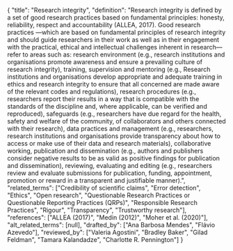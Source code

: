 {
    "title": "Research integrity",
    "definition": "Research integrity is defined by a set of good research practices based on fundamental principles: honesty, reliability, respect and accountability (ALLEA, 2017). Good research practices —which are based on fundamental principles of research integrity and should guide researchers in their work as well as in their engagement with the practical, ethical and intellectual challenges inherent in research— refer to areas such as: research environment (e.g., research institutions and organisations promote awareness and ensure a prevailing culture of research integrity), training, supervision and mentoring (e.g., Research institutions and organisations develop appropriate and adequate training in ethics and research integrity to ensure that all concerned are made aware of the relevant codes and regulations), research procedures (e.g., researchers report their results in a way that is compatible with the standards of the discipline and, where applicable, can be verified and reproduced), safeguards (e.g., researchers have due regard for the health, safety and welfare of the community, of collaborators and others connected with their research), data practices and management (e.g., researchers, research institutions and organisations provide transparency about how to access or make use of their data and research materials), collaborative working, publication and dissemination (e.g., authors and publishers consider negative results to be as valid as positive findings for publication and dissemination), reviewing, evaluating and editing (e.g., researchers review and evaluate submissions for publication, funding, appointment, promotion or reward in a transparent and justifiable manner).",
    "related_terms": ["Credibility of scientific claims", "Error detection", "Ethics", "Open research", "Questionable Research Practices or Questionable Reporting Practices (QRPs)", "Responsible Research Practices", "Rigour", "Transparency", "Trustworthy research"],
    "references": ["ALLEA (2017)", "Medin (2012)", "Moher et al. (2020)"],
    "alt_related_terms": [null],
    "drafted_by": ["Ana Barbosa Mendes", "Flávio Azevedo"],
    "reviewed_by": ["Valeria Agostini", "Bradley Baker", "Gilad Feldman", "Tamara Kalandadze", "Charlotte R. Pennington"]
  }
